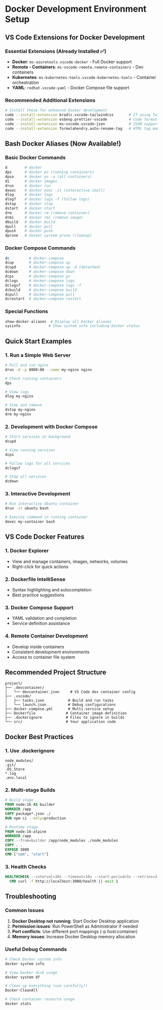 # Docker Development Environment Setup

## VS Code Extensions for Docker Development

### Essential Extensions (Already Installed ✅)
- **Docker**: `ms-azuretools.vscode-docker` - Full Docker support
- **Remote - Containers**: `ms-vscode-remote.remote-containers` - Dev containers
- **Kubernetes**: `ms-kubernetes-tools.vscode-kubernetes-tools` - Container orchestration
- **YAML**: `redhat.vscode-yaml` - Docker Compose file support

### Recommended Additional Extensions
```bash
# Install these for enhanced Docker development
code --install-extension bradlc.vscode-tailwindcss       # If using Tailwind in containers
code --install-extension esbenp.prettier-vscode          # Code formatting
code --install-extension ms-vscode.vscode-json           # JSON support
code --install-extension formulahendry.auto-rename-tag   # HTML tag management
```

## Bash Docker Aliases (Now Available!)

### Basic Docker Commands
```bash
d        # docker
dps      # docker ps (running containers)
dpsa     # docker ps -a (all containers)
di       # docker images
drun     # docker run
dexec    # docker exec -it (interactive shell)
dlog     # docker logs
dlogf    # docker logs -f (follow logs)
dstop    # docker stop
dstart   # docker start
drm      # docker rm (remove container)
drmi     # docker rmi (remove image)
dbuild   # docker build
dpull    # docker pull
dpush    # docker push
dprune   # docker system prune (cleanup)
```

### Docker Compose Commands
```bash
dc         # docker-compose
dcup       # docker-compose up
dcupd      # docker-compose up -d (detached)
dcdown     # docker-compose down
dcps       # docker-compose ps
dclogs     # docker-compose logs
dclogsf    # docker-compose logs -f
dcbuild    # docker-compose build
dcpull     # docker-compose pull
dcrestart  # docker-compose restart
```

### Special Functions
```bash
show-docker-aliases  # Display all Docker aliases
sysinfo             # Show system info including Docker status
```

## Quick Start Examples

### 1. Run a Simple Web Server
```bash
# Pull and run nginx
drun -d -p 8080:80 --name my-nginx nginx

# Check running containers
dps

# View logs
dlog my-nginx

# Stop and remove
dstop my-nginx
drm my-nginx
```

### 2. Development with Docker Compose
```bash
# Start services in background
dcupd

# View running services
dcps

# Follow logs for all services
dclogsf

# Stop all services
dcdown
```

### 3. Interactive Development
```bash
# Run interactive Ubuntu container
drun -it ubuntu bash

# Execute command in running container
dexec my-container bash
```

## VS Code Docker Features

### 1. **Docker Explorer**
- View and manage containers, images, networks, volumes
- Right-click for quick actions

### 2. **Dockerfile IntelliSense**
- Syntax highlighting and autocompletion
- Best practice suggestions

### 3. **Docker Compose Support**
- YAML validation and completion
- Service definition assistance

### 4. **Remote Container Development**
- Develop inside containers
- Consistent development environments
- Access to container file system

## Recommended Project Structure

```
project/
├── .devcontainer/
│   └── devcontainer.json     # VS Code dev container config
├── .vscode/
│   ├── tasks.json           # Build and run tasks
│   └── launch.json          # Debug configurations
├── docker-compose.yml       # Multi-service setup
├── Dockerfile              # Container image definition
├── .dockerignore           # Files to ignore in builds
└── src/                    # Your application code
```

## Docker Best Practices

### 1. **Use .dockerignore**
```
node_modules/
.git/
.DS_Store
*.log
.env.local
```

### 2. **Multi-stage Builds**
```dockerfile
# Build stage
FROM node:16 AS builder
WORKDIR /app
COPY package*.json ./
RUN npm ci --only=production

# Runtime stage
FROM node:16-alpine
WORKDIR /app
COPY --from=builder /app/node_modules ./node_modules
COPY . .
EXPOSE 3000
CMD ["npm", "start"]
```

### 3. **Health Checks**
```dockerfile
HEALTHCHECK --interval=30s --timeout=10s --start-period=5s --retries=3 \
  CMD curl -f http://localhost:3000/health || exit 1
```

## Troubleshooting

### Common Issues
1. **Docker Desktop not running**: Start Docker Desktop application
2. **Permission issues**: Run PowerShell as Administrator if needed
3. **Port conflicts**: Use different port mappings (-p host:container)
4. **Memory issues**: Increase Docker Desktop memory allocation

### Useful Debug Commands
```powershell
# Check Docker system info
docker system info

# View Docker disk usage
docker system df

# Clean up everything (use carefully!)
Docker-CleanAll

# Check container resource usage
docker stats
```

